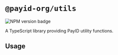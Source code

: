 # `@payid-org/utils`

![NPM version badge](https://img.shields.io/npm/v/@payid-org/utils)

A TypeScript library providing PayID utility functions.

## Usage

<!-- TODO -->
<!-- This enum was designed to remove "magic numbers" of HTTP status codes from our codebases. Instead, you can access a human-readable alias for any numeric HTTP status code using `HttpStatus.Status`.

```ts
import HttpStatus from '@xpring-eng/http-status'

console.log(HttpStatus.NotFound) // Logs 404
``` -->
